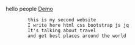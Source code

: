   

   hello people
   <a href="https://lsqpnvttm8qwfhqwozlxla-on.drv.tw/first projects/www.traveldir.com/travel.html" target="_blank">Demo</a>
       
            this is my second website 
            I write here html css bootstrap js jq
            It's talking about travel 
            and get best places around the world

